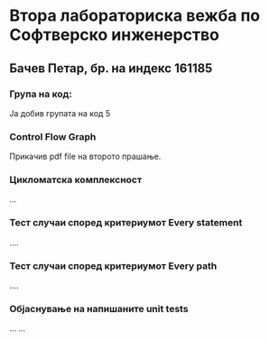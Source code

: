 # Втора лабораториска вежба по Софтверско инженерство

## Бачев Петар, бр. на индекс 161185

### Група на код: 

Ја добив групата на код 5

###  Control Flow Graph

Прикачив pdf file на второто прашање.

### Цикломатска комплексност

...
### Тест случаи според критериумот  Every statement 

....

### Тест случаи според критериумот Every path

.... 

### Објаснување на напишаните unit tests

...
...
